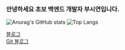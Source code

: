### 안녕하세요 초보 백엔드 개발자 부시연입니다.
![Anurag's GitHub stats](https://github-readme-stats-bice-five-10.vercel.app/api?username=SybooSyboo782&show_icons=true&theme=cobalt) ![Top Langs](https://github-readme-stats-bice-five-10.vercel.app/api/top-langs/?username=SybooSyboo782&layout=compact&theme=cobalt) 

[블로그](https://syboosyboo.tistory.com)
<br/>
[Git 블로그](https://syboosyboo782.github.io/)

<!--
**SybooSyboo782/SybooSyboo782** is a ✨ _special_ ✨ repository because its `README.md` (this file) appears on your GitHub profile.

Here are some ideas to get you started:

- 🔭 I’m currently working on ...
- 🌱 I’m currently learning ...
- 👯 I’m looking to collaborate on ...
- 🤔 I’m looking for help with ...
- 💬 Ask me about ...
- 📫 How to reach me: ...
- 😄 Pronouns: ...
- ⚡ Fun fact: ...
-->
